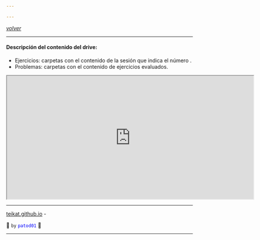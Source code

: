 ```yaml
---

---
```


<link rel="icon" href="etc/icon.png">

[*volver*][teikat]

---

#### Descripción del contenido del drive:

- Ejercicios: carpetas con el contenido de la sesión que indica el número .
- Problemas: carpetas con el contenido de ejercicios evaluados.

<iframe height="333px" width="666px" src="https://drive.google.com/embeddedfolderview?authuser=0&id=1MN-OHkmDM6QH3uonZZuRHwocYHhUlSmf#list">
    <a href="https://drive.google.com/embeddedfolderview?authuser=0&id=1MN-OHkmDM6QH3uonZZuRHwocYHhUlSmf#list">
        link a carpetas,<br>
        necesitas un nuevo navegador si ves esto xd
    </a>
</iframe>

---

[teikat.github.io][teikat] - <span id="herobrine"></span>

:ghost: `by` <span style="color: blue;">`patod01`</span> :ghost:

[teikat]: https://teikat.github.io

---

<script type="text/javascript" src="/herobrine.js"></script>
